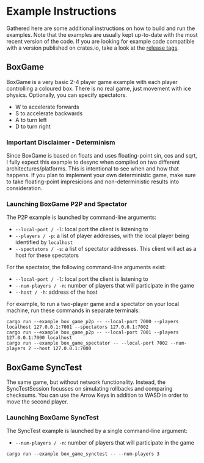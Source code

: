 # Example Instructions

Gathered here are some additional instructions on how to build and run the examples. Note that the examples are usually kept up-to-date with the most recent version of the code. If you are looking for example code compatible with a version published on crates.io, take a look at the [release tags](https://github.com/gschup/ggrs/tags).

## BoxGame

BoxGame is a very basic 2-4 player game example with each player controlling a coloured box.
There is no real game, just movement with ice physics. Optionally,
you can specify spectators.

- W to accelerate forwards
- S to accelerate backwards
- A to turn left
- D to turn right

### Important Disclaimer - Determinism

Since BoxGame is based on floats and uses floating-point sin, cos and sqrt,
I fully expect this example to desync when compiled on two different architectures/platforms.
This is intentional to see when and how that happens. If you plan to implement your own
deterministic game, make sure to take floating-point impresicions and non-deterministic results into consideration.

### Launching BoxGame P2P and Spectator

The P2P example is launched by command-line arguments:

- `--local-port / -l`: local port the client is listening to
- `--players / -p`: a list of player addresses, with the local player being identified by `localhost`
- `--spectators / -s`: a list of spectator addresses. This client will act as a host for these spectators

For the spectator, the following command-line arguments exist:

- `--local-port / -l`: local port the client is listening to
- `--num-players / -n`: number of players that will participate in the game
- `--host / -h`: address of the host

For example, to run a two-player game and a spectator on your local machine,
run these commands in separate terminals:

```shell
cargo run --example box_game_p2p -- --local-port 7000 --players localhost 127.0.0.1:7001 --spectators 127.0.0.1:7002
cargo run --example box_game_p2p -- --local-port 7001 --players 127.0.0.1:7000 localhost
cargo run --example box_game_spectator -- --local-port 7002 --num-players 2 --host 127.0.0.1:7000 
```

## BoxGame SyncTest

The same game, but without network functionality.
Instead, the SyncTestSession focusses on simulating rollbacks and comparing checksums.
You can use the Arrow Keys in addition to WASD in order to move the second player.

### Launching BoxGame SyncTest

The SyncTest example is launched by a single command-line argument:

- `--num-players / -n`: number of players that will participate in the game

```shell
cargo run --example box_game_synctest -- --num-players 3
```
